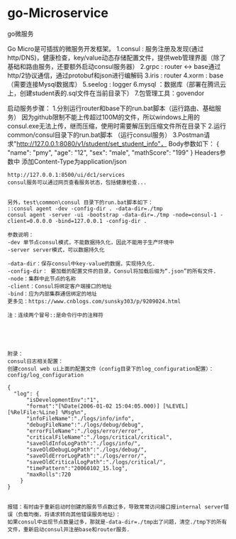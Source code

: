 # go-Microservice
go微服务

Go Micro是可插拔的微服务开发框架。
 1.consul : 服务注册及发现(通过http/DNS)，健康检查，key/value动态存储配置文件，提供web管理界面（除了基础和路由服务，还要额外启动consul服务器）
 2.grpc   : router <-> base通过http/2协议通信，通过protobuf和json进行编解码
 3.iris   : router
 4.xorm   : base（需要连接Mysql数据库）
 5.seelog : logger
 6.mysql  ：数据库（部署在腾讯云上，创建student表的.sql文件在当前目录下）
 7.包管理工具：govendor

 
 启动服务步骤：
 1.分别运行router和base下的run.bat脚本（运行路由、基础服务）
	因为github限制不能上传超过100M的文件，所以windows上用的consul.exe无法上传，继而压缩，使用时需要解压到压缩文件所在目录下
 2.运行common/consul目录下的run.bat脚本	（运行consul服务）
 3.Postman请求"http://127.0.0.1:8080/v1/student/set_student_info"，
   Body参数如下：
	{
		"name": "pmy",
		"age": "12",
		"sex": "male",
		"mathScore": "199"
	}
	Headers参数中 添加Content-Type为application/json
	
	
	http://127.0.0.1:8500/ui/dc1/services
	consul服务可以通过网页查看服务状态，包括健康检查...
	
	
	另外，test\common\consul 目录下的run.bat脚本如下：
	::consul agent -dev -config-dir . -data-dir=./tmp
	consul agent -server -ui -bootstrap -data-dir=./tmp -node=consul-1 -client=0.0.0.0 -bind=127.0.0.1 -config-dir .
	
	参数说明：
	-dev 单节点consul模式，不能数据持久化，因此不能用于生产环境中
	-server server模式，可以数据持久化
	
	-data-dir：保存consul中key-value的数据，实现持久化.
	-config-dir： 要加载的配置文件的目录，Consul将加载后缀为“.json”的所有文件.
	-node：集群中此节点的名称
	-client：Consul将绑定客户端接口的地址
	-bind：应为内部集群通信绑定的地址
	更多见：https://www.cnblogs.com/sunsky303/p/9209024.html
	
	注：连续两个冒号::是命令行中的注释符
	
	
	
	
	
	附录：
	consul日志相关配置：
	创建consul web ui上面的配置文件（config目录下的log_configuration配置）：config/log_configuration   
	
	{
	  "log": {
		  "isDevelopmentEnv":"1",
		  "format":"[%Date(2006-01-02 15:04:05.000)] [%LEVEL] [%RelFile:%Line] %Msg%n",
		  "infoFileName":"./logs/info/info",
		  "debugFileName":"./logs/debug/debug",
		  "errorFileName":"./logs/error/error",
		  "criticalFileName":"./logs/critical/critical",
		  "saveOldInfoLogPath":"./logs/info/",
		  "saveOldDebugLogPath":"./logs/debug/",
		  "saveOldErrorLogPath":"./logs/error/",
		  "saveOldCriticalLogPath":"./logs/critical/",
		  "timePattern":"20060102_15.log",
		  "maxRolls":720
		}
	}
	
	
	报错：有时由于重新启动时创建的服务节点数过多，导致常常访问接口报internal server错误（负载均衡，将请求转向其他错误服务地址）：
	如果consul中出现节点数量过多，那就是-data-dir=./tmp出了问题，清空./tmp下的所有文件，重新启动consul并注册base和router服务.
 
